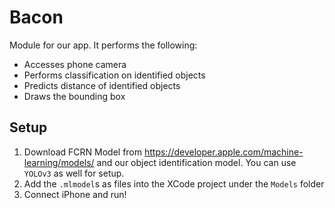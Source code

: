 # Bacon

Module for our app. It performs the following:

- Accesses phone camera
- Performs classification on identified objects
- Predicts distance of identified objects
- Draws the bounding box

## Setup

1. Download FCRN Model from https://developer.apple.com/machine-learning/models/ and our object identification model. You can use `YOLOv3` as well for setup.
2. Add the `.mlmodel`s as files into the XCode project under the `Models` folder
3. Connect iPhone and run!

